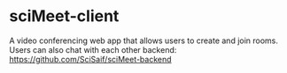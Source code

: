 # sciMeet-client
A video conferencing web app that allows users to create and join rooms. Users can also chat with each other
backend: https://github.com/SciSaif/sciMeet-backend
